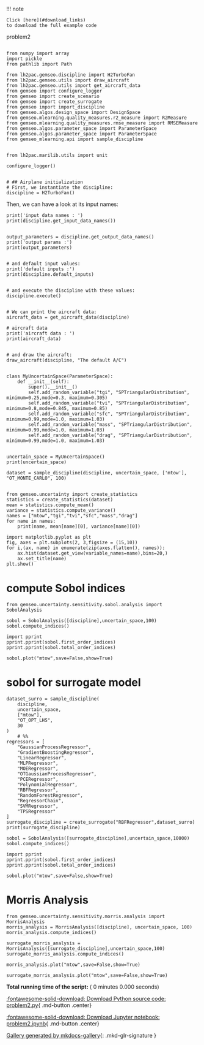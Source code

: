 
<!--
 DO NOT EDIT.
 THIS FILE WAS AUTOMATICALLY GENERATED BY mkdocs-gallery.
 TO MAKE CHANGES, EDIT THE SOURCE PYTHON FILE:
 "docs/scripts/project/problem2.py"
 LINE NUMBERS ARE GIVEN BELOW.
-->

!!! note

    Click [here](#download_links)
    to download the full example code


problem2

<!-- GENERATED FROM PYTHON SOURCE LINES 5-28 -->

```{.python }

from numpy import array
import pickle
from pathlib import Path

from lh2pac.gemseo.discipline import H2TurboFan
from lh2pac.gemseo.utils import draw_aircraft
from lh2pac.gemseo.utils import get_aircraft_data
from gemseo import configure_logger
from gemseo import create_scenario
from gemseo import create_surrogate
from gemseo import import_discipline
from gemseo.algos.design_space import DesignSpace
from gemseo.mlearning.quality_measures.r2_measure import R2Measure
from gemseo.mlearning.quality_measures.rmse_measure import RMSEMeasure
from gemseo.algos.parameter_space import ParameterSpace
from gemseo.algos.parameter_space import ParameterSpace
from gemseo_mlearning.api import sample_discipline


from lh2pac.marilib.utils import unit

configure_logger()
```

<!-- GENERATED FROM PYTHON SOURCE LINES 29-33 -->

```{.python }

# ## Airplane initialization
# First, we instantiate the discipline:
discipline = H2TurboFan()
```

<!-- GENERATED FROM PYTHON SOURCE LINES 34-36 -->

Then,
we can have a look at its input names:

<!-- GENERATED FROM PYTHON SOURCE LINES 36-38 -->

```{.python }
print('input data names : ')
print(discipline.get_input_data_names())
```

<!-- GENERATED FROM PYTHON SOURCE LINES 39-43 -->

```{.python }

output_parameters = discipline.get_output_data_names()
print('output params :')
print(output_parameters)
```

<!-- GENERATED FROM PYTHON SOURCE LINES 44-48 -->

```{.python }

# and default input values:
print('default inputs :')
print(discipline.default_inputs)
```

<!-- GENERATED FROM PYTHON SOURCE LINES 49-52 -->

```{.python }

# and execute the discipline with these values:
discipline.execute()
```

<!-- GENERATED FROM PYTHON SOURCE LINES 53-60 -->

```{.python }

# We can print the aircraft data:
aircraft_data = get_aircraft_data(discipline)

# aircraft data 
print('aircraft data : ')
print(aircraft_data)
```

<!-- GENERATED FROM PYTHON SOURCE LINES 61-66 -->

```{.python }

# and draw the aircraft:
draw_aircraft(discipline, "The default A/C")


```

<!-- GENERATED FROM PYTHON SOURCE LINES 67-76 -->

```{.python }
class MyUncertainSpace(ParameterSpace):
    def __init__(self):
        super().__init__()
        self.add_random_variable("tgi", "SPTriangularDistribution", minimum=0.25,mode=0.3, maximum=0.305)
        self.add_random_variable("tvi", "SPTriangularDistribution", minimum=0.8,mode=0.845, maximum=0.85)
        self.add_random_variable("sfc", "SPTriangularDistribution", minimum=0.99,mode=1.0, maximum=1.03)
        self.add_random_variable("mass", "SPTriangularDistribution", minimum=0.99,mode=1.0, maximum=1.03)
        self.add_random_variable("drag", "SPTriangularDistribution", minimum=0.99,mode=1.0, maximum=1.03)
        
```

<!-- GENERATED FROM PYTHON SOURCE LINES 77-79 -->

```{.python }
uncertain_space = MyUncertainSpace()
print(uncertain_space)
```

<!-- GENERATED FROM PYTHON SOURCE LINES 80-82 -->

```{.python }
dataset = sample_discipline(discipline, uncertain_space, ['mtow'], "OT_MONTE_CARLO", 100)

```

<!-- GENERATED FROM PYTHON SOURCE LINES 83-91 -->

```{.python }

from gemseo.uncertainty import create_statistics
statistics = create_statistics(dataset)
mean = statistics.compute_mean()
variance = statistics.compute_variance()
names = ["mtow","tgi","tvi","sfc","mass","drag"]
for name in names:
    print(name, mean[name][0], variance[name][0])
```

<!-- GENERATED FROM PYTHON SOURCE LINES 92-98 -->

```{.python }
import matplotlib.pyplot as plt
fig, axes = plt.subplots(2, 3,figsize = (15,10))
for i,(ax, name) in enumerate(zip(axes.flatten(), names)):
    ax.hist(dataset.get_view(variable_names=name),bins=20,)
    ax.set_title(name)
plt.show()
```

<!-- GENERATED FROM PYTHON SOURCE LINES 99-100 -->

# compute Sobol indices

<!-- GENERATED FROM PYTHON SOURCE LINES 100-104 -->

```{.python }
from gemseo.uncertainty.sensitivity.sobol.analysis import SobolAnalysis

sobol = SobolAnalysis([discipline],uncertain_space,100)
sobol.compute_indices()
```

<!-- GENERATED FROM PYTHON SOURCE LINES 105-108 -->

```{.python }
import pprint
pprint.pprint(sobol.first_order_indices)
pprint.pprint(sobol.total_order_indices)
```

<!-- GENERATED FROM PYTHON SOURCE LINES 109-110 -->

```{.python }
sobol.plot("mtow",save=False,show=True)
```

<!-- GENERATED FROM PYTHON SOURCE LINES 111-112 -->

# sobol for surrogate model 

<!-- GENERATED FROM PYTHON SOURCE LINES 112-137 -->

```{.python }
dataset_surro = sample_discipline(
    discipline,
    uncertain_space,
    ["mtow"],
    "OT_OPT_LHS",
    30
)
    # %%
regressors = [
    "GaussianProcessRegressor",
    "GradientBoostingRegressor",
    "LinearRegressor",
    "MLPRegressor",
    "MOERegressor",
    "OTGaussianProcessRegressor",
    "PCERegressor",
    "PolynomialRegressor",
    "RBFRegressor",
    "RandomForestRegressor",
    "RegressorChain",
    "SVMRegressor",
    "TPSRegressor"
]
surrogate_discipline = create_surrogate("RBFRegressor",dataset_surro)
print(surrogate_discipline)
```

<!-- GENERATED FROM PYTHON SOURCE LINES 138-140 -->

```{.python }
sobol = SobolAnalysis([surrogate_discipline],uncertain_space,10000)
sobol.compute_indices()
```

<!-- GENERATED FROM PYTHON SOURCE LINES 141-144 -->

```{.python }
import pprint
pprint.pprint(sobol.first_order_indices)
pprint.pprint(sobol.total_order_indices)
```

<!-- GENERATED FROM PYTHON SOURCE LINES 145-146 -->

```{.python }
sobol.plot("mtow",save=False,show=True)
```

<!-- GENERATED FROM PYTHON SOURCE LINES 147-148 -->

# Morris Analysis 

<!-- GENERATED FROM PYTHON SOURCE LINES 148-151 -->

```{.python }
from gemseo.uncertainty.sensitivity.morris.analysis import MorrisAnalysis
morris_analysis = MorrisAnalysis([discipline], uncertain_space, 100)
morris_analysis.compute_indices() 
```

<!-- GENERATED FROM PYTHON SOURCE LINES 152-155 -->

```{.python }
surrogate_morris_analysis = MorrisAnalysis([surrogate_discipline],uncertain_space,100)
surrogate_morris_analysis.compute_indices() 

```

<!-- GENERATED FROM PYTHON SOURCE LINES 156-158 -->

```{.python }
morris_analysis.plot("mtow",save=False,show=True)

```

<!-- GENERATED FROM PYTHON SOURCE LINES 159-160 -->

```{.python }
surrogate_morris_analysis.plot("mtow",save=False,show=True)
```


**Total running time of the script:** ( 0 minutes  0.000 seconds)

<div id="download_links"></div>



[:fontawesome-solid-download: Download Python source code: problem2.py](./problem2.py){ .md-button .center}

[:fontawesome-solid-download: Download Jupyter notebook: problem2.ipynb](./problem2.ipynb){ .md-button .center}


[Gallery generated by mkdocs-gallery](https://mkdocs-gallery.github.io){: .mkd-glr-signature }

